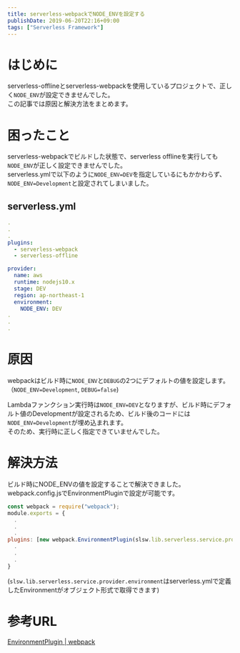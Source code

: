 ```yaml
---
title: serverless-webpackでNODE_ENVを設定する
publishDate: 2019-06-20T22:16+09:00
tags: ["Serverless Framework"]
---
```


# はじめに

serverless-offlineとserverless-webpackを使用しているプロジェクトで、正しく`NODE_ENV`が設定できませんでした。  
この記事では原因と解決方法をまとめます。

# 困ったこと

serverless-webpackでビルドした状態で、serverless offlineを実行しても`NODE_ENV`が正しく設定できませんでした。  
serverless.ymlで以下のように`NODE_ENV=DEV`を指定しているにもかかわらず、 `NODE_ENV=Development`と設定されてしまいました。

## serverless.yml

```yaml
.
.
.
plugins:
  - serverless-webpack
  - serverless-offline

provider:
  name: aws
  runtime: nodejs10.x
  stage: DEV
  region: ap-northeast-1
  environment:
    NODE_ENV: DEV
.
.
.
```

# 原因

webpackはビルド時に`NODE_ENV`と`DEBUG`の2つにデフォルトの値を設定します。  
（`NODE_ENV=Development`, `DEBUG=false`)

Lambdaファンクション実行時は`NODE_ENV=DEV`となりますが、ビルド時にデフォルト値のDevelopmentが設定されるため、ビルド後のコードには`NODE_ENV=Development`が埋め込まれます。  
そのため、実行時に正しく指定できていませんでした。

# 解決方法

ビルド時にNODE_ENVの値を設定することで解決できました。  
webpack.config.jsでEnvironmentPluginで設定が可能です。

```js
const webpack = require("webpack");
module.exports = {
  .
  .
  .
plugins: [new webpack.EnvironmentPlugin(slsw.lib.serverless.service.provider.environment)],
  .
  .
  .
}
```

(`slsw.lib.serverless.service.provider.environment`はserverless.ymlで定義したEnvironmentがオブジェクト形式で取得できます)

# 参考URL

[EnvironmentPlugin | webpack](https://webpack.js.org/plugins/environment-plugin/)
